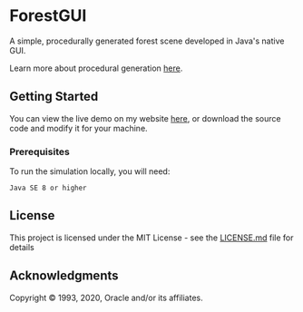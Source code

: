 # ForestGUI

A simple, procedurally generated forest scene developed in Java's native GUI.

Learn more about procedural generation [here](https://en.wikipedia.org/wiki/Procedural_generation).



## Getting Started

You can view the live demo on my website [here](https://jtrpan.azurewebsites.net), or download the source code and modify it for your machine.

### Prerequisites

To run the simulation locally, you will need:

```
Java SE 8 or higher
```

## License

This project is licensed under the MIT License - see the [LICENSE.md](LICENSE.md) file for details

## Acknowledgments

Copyright © 1993, 2020, Oracle and/or its affiliates.
